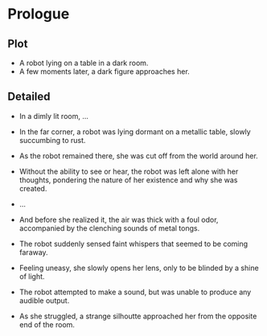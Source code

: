 # Prologue

## Plot

- A robot lying on a table in a dark room.
- A few moments later, a dark figure approaches her.

## Detailed

- In a dimly lit room, ...
- In the far corner, a robot was lying dormant on a metallic table, slowly
  succumbing to rust.
- As the robot remained there, she was cut off from the world around her.
- Without the ability to see or hear, the robot was left alone with her
  thoughts, pondering the nature of her existence and why she was created.

- ...

- And before she realized it, the air was thick with a foul odor, accompanied
  by the clenching sounds of metal tongs.
- The robot suddenly sensed faint whispers that seemed to be coming faraway.
- Feeling uneasy, she slowly opens her lens, only to be blinded by a shine of
  light.
- The robot attempted to make a sound, but was unable to produce any audible
  output.
- As she struggled, a strange silhoutte approached her from the opposite end of
  the room.


